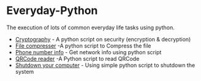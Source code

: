 # Everyday-Python
The execution of lots of common everyday life tasks using python.


- [Cryptography](https://github.com/vpdesai2020/Everyday-Python/blob/master/Cryptography/encrypt_your_msg.py)  - A python script on security (encryption & decryption)
- [File compresser](https://github.com/vpdesai2020/Everyday-Python/blob/master/File%20compress/file_compresser.py)  -A python script to Compress the file
- [Phone number info](https://github.com/vpdesai2020/Everyday-Python/blob/master/Phone%20number%20info/run.py)  - Get network info using python script
- [QRCode reader](https://github.com/vpdesai2020/Everyday-Python/blob/master/QR%20Code%20reader/QRCode_reader.py)  -A Python script to read QRCode
- [Shutdown your computer](https://github.com/vpdesai2020/Everyday-Python/blob/master/Shutdown%20the%20system/shutdown_the_system.py)  - Using simple python script to shutdown the system
